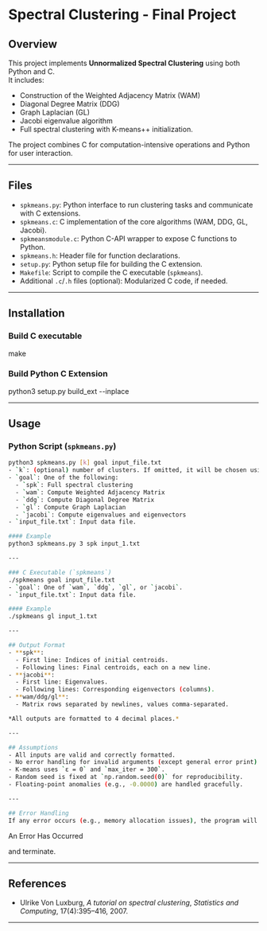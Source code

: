 # Spectral Clustering - Final Project

## Overview
This project implements **Unnormalized Spectral Clustering** using both Python and C.  
It includes:
- Construction of the Weighted Adjacency Matrix (WAM)
- Diagonal Degree Matrix (DDG)
- Graph Laplacian (GL)
- Jacobi eigenvalue algorithm
- Full spectral clustering with K-means++ initialization.

The project combines C for computation-intensive operations and Python for user interaction.

---

## Files
- `spkmeans.py`: Python interface to run clustering tasks and communicate with C extensions.
- `spkmeans.c`: C implementation of the core algorithms (WAM, DDG, GL, Jacobi).
- `spkmeansmodule.c`: Python C-API wrapper to expose C functions to Python.
- `spkmeans.h`: Header file for function declarations.
- `setup.py`: Python setup file for building the C extension.
- `Makefile`: Script to compile the C executable (`spkmeans`).
- Additional `.c`/`.h` files (optional): Modularized C code, if needed.

---

## Installation

### Build C executable
make

### Build Python C Extension
python3 setup.py build_ext --inplace

---

## Usage

### Python Script (`spkmeans.py`)
```bash
python3 spkmeans.py [k] goal input_file.txt
- `k`: (optional) number of clusters. If omitted, it will be chosen using the eigengap heuristic.
- `goal`: One of the following:
  - `spk`: Full spectral clustering
  - `wam`: Compute Weighted Adjacency Matrix
  - `ddg`: Compute Diagonal Degree Matrix
  - `gl`: Compute Graph Laplacian
  - `jacobi`: Compute eigenvalues and eigenvectors
- `input_file.txt`: Input data file.

#### Example
python3 spkmeans.py 3 spk input_1.txt

---

### C Executable (`spkmeans`)
./spkmeans goal input_file.txt
- `goal`: One of `wam`, `ddg`, `gl`, or `jacobi`.
- `input_file.txt`: Input data file.

#### Example
./spkmeans gl input_1.txt

---

## Output Format
- **spk**:
  - First line: Indices of initial centroids.
  - Following lines: Final centroids, each on a new line.
- **jacobi**:
  - First line: Eigenvalues.
  - Following lines: Corresponding eigenvectors (columns).
- **wam/ddg/gl**:
  - Matrix rows separated by newlines, values comma-separated.

*All outputs are formatted to 4 decimal places.*

---

## Assumptions
- All inputs are valid and correctly formatted.
- No error handling for invalid arguments (except general error print).
- K-means uses `ε = 0` and `max_iter = 300`.
- Random seed is fixed at `np.random.seed(0)` for reproducibility.
- Floating-point anomalies (e.g., -0.0000) are handled gracefully.

---

## Error Handling
If any error occurs (e.g., memory allocation issues), the program will print:
```
An Error Has Occurred

and terminate.

---

## References
- Ulrike Von Luxburg, *A tutorial on spectral clustering*, *Statistics and Computing*, 17(4):395–416, 2007.

---

